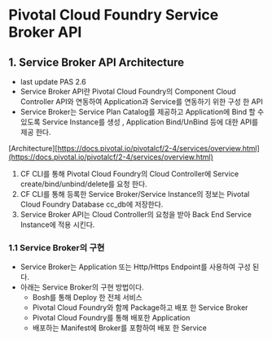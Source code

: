 # Pivotal Cloud Foundry Service Broker API

## 1. Service Broker API Architecture
- last update PAS 2.6 
- Service Broker API란 Pivotal Cloud Foundry의 Component Cloud Controller API와 연동하여 Application과 Service를 연동하기 위한 구성 한 API
- Service Broker는 Service Plan Catalog를 제공하고 Application에 Bind 할 수 있도록 Service Instance를 생성 , Application Bind/UnBind 등에 대한 API를 제공 한다.

[Architecture][https://docs.pivotal.io/pivotalcf/2-4/services/overview.html](https://docs.pivotal.io/pivotalcf/2-4/services/overview.html)

1. CF CLI를 통해 Pivotal Cloud Foundry의 Cloud Controller에 Service create/bind/unbind/delete를 요청 한다.
2. CF CLI를 통해 등록한 Service Broker/Service Instance의 정보는 Pivotal Cloud Foundry Database cc_db에 저장한다.
3. Service Broker API는 Cloud Controller의 요청을 받아 Back End Service Instance에 적용 시킨다.

### 1.1 Service Broker의 구현
- Service Broker는 Application 또는 Http/Https Endpoint를 사용하여 구성 된다. 
- 아래는 Service Broker의 구현 방법이다.
	- Bosh를 통해 Deploy 한 전체 서비스
	- Pivotal Cloud Foundry와 함께 Package하고 배포 한 Service Broker
	- Pivotal Cloud Foundry를 통해 배포한 Application
	- 배포하는 Manifest에 Broker를 포함하여 배포 한 Service

